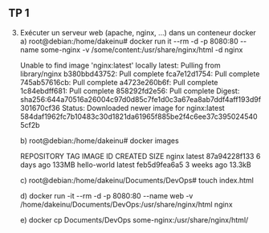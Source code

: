 ## TP 1 ##

3. Exécuter un serveur web (apache, nginx, …) dans un conteneur docker
    a) root@debian:/home/dakeinu# docker run it --rm -d -p 8080:80 --name some-nginx -v /some/content:/usr/share/nginx/html -d nginx
    
    Unable to find image 'nginx:latest' locally
    latest: Pulling from library/nginx
    b380bbd43752: Pull complete 
    fca7e12d1754: Pull complete 
    745ab57616cb: Pull complete 
    a4723e260b6f: Pull complete 
    1c84ebdff681: Pull complete 
    858292fd2e56: Pull complete 
    Digest: sha256:644a70516a26004c97d0d85c7fe1d0c3a67ea8ab7ddf4aff193d9f301670cf36
    Status: Downloaded newer image for nginx:latest
    584daf1962fc7b10483c30d1821da61965f885be2f4c6ee37c3950245405cf2b

    b) root@debian:/home/dakeinu# docker images

    REPOSITORY    TAG       IMAGE ID       CREATED       SIZE
    nginx         latest    87a94228f133   6 days ago    133MB
    hello-world   latest    feb5d9fea6a5   3 weeks ago   13.3kB

    c) root@debian:/home/dakeinu/Documents/DevOps# touch index.html

    d) docker run -it --rm -d -p 8080:80 --name web -v /home/dakeinu/Documents/DevOps:/usr/share/nginx/html nginx

    e) docker cp Documents/DevOps some-nginx:/usr/share/nginx/html/
